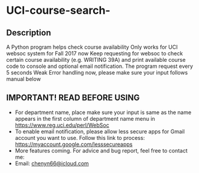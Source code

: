 # UCI-course-search-
## Description 
A Python program helps check course availability
Only works for UCI websoc system for Fall 2017 now 
Keep requesting for websoc to check certain course availability (e.g. WRITING 39A) and print available course code to console and optional email notification.
The program request every 5 seconds
Weak Error handling now, please make sure your input follows manual below 


## IMPORTANT! READ BEFORE USING 
- For department name, place make sure your input is same as the name appears in the first column of department name menu in https://www.reg.uci.edu/perl/WebSoc
- To enable email notification, please allow less secure apps for Gmail account you want to use. Follow this link to process: https://myaccount.google.com/lesssecureapps
- More features coming. For advice and bug report, feel free to contact me:
- Email: chenyn66@icloud.com
